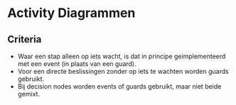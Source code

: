 
# Activity Diagrammen
## Criteria 
- Waar een stap alleen op iets wacht, is dat in principe geimplementeerd met een event (in plaats van een guard).
- Voor een directe beslissingen zonder op iets te wachten worden guards gebruikt.
- Bij decision nodes worden events of guards gebruikt, maar niet beide gemixt.